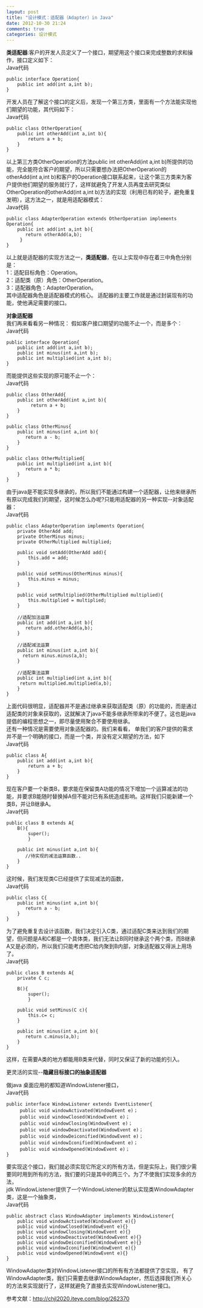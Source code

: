 ```yaml
---
layout: post
title: "设计模式：适配器（Adapter）in Java"
date: 2012-10-30 21:24
comments: true
categories: 设计模式
---
```

**类适配器**:客户的开发人员定义了一个接口，期望用这个接口来完成整数的求和操作，接口定义如下：     
Java代码    

	public interface Operation{  
      	public int add(int a,int b);  
	}  

开发人员在了解这个接口的定义后，发现一个第三方类，里面有一个方法能实现他们期望的功能，其代码如下：    
Java代码    

	public class OtherOperation{  
      	public int otherAdd(int a,int b){  
           	return a + b;  
      	}  
	}  
<!--more-->
以上第三方类OtherOperation的方法public int otherAdd(int a,int b)所提供的功能，完全能符合客户的期望，所以只需要想办法把OtherOperation的otherAdd(int a,int b)和客户的Operation接口联系起来，让这个第三方类来为客户提供他们期望的服务就行了，这样就避免了开发人员再度去研究类似OtherOperation的otherAdd(int a,int b)方法的实现（利用已有的轮子，避免重复发明），这方法之一，就是用适配器模式：   
Java代码  

	public class AdapterOperation extends OtherOperation implements Operation{  
      	public int add(int a,int b){  
           return otherAdd(a,b);  
     	 }  
	}  

以上就是适配器的实现方法之一，**类适配器**，在以上实现中存在着三中角色分别是：    
1：适配目标角色：Operation。  
2：适配类（原）角色：OtherOperation。  
3：适配器角色：AdapterOperation。  
其中适配器角色是适配器模式的核心。 
适配器的主要工作就是通过封装现有的功能，使他满足需要的接口。 

**对象适配器**  
我们再来看看另一种情况： 
假如客户接口期望的功能不止一个，而是多个：   
Java代码   

	public interface Operation{  
      	public int add(int a,int b);  
      	public int minus(int a,int b);  
      	public int multiplied(int a,int b);  
	}  

而能提供这些实现的原可能不止一个：   
Java代码   

	public class OtherAdd{  
      	public int otherAdd(int a,int b){  
          	 return a + b;  
      	}  
	}  
  
	public class OtherMinus{  
      	public int minus(int a,int b){  
           return a - b;  
      	}  
	}  
  
	public class OtherMultiplied{  
      	public int multiplied(int a,int b){  
           return a * b;  
      	}  
	}  

由于java是不能实现多继承的，所以我们不能通过构建一个适配器，让他来继承所有原以完成我们的期望，这时候怎么办呢?只能用适配器的另一种实现--对象适配器：  
Java代码   

	public class AdapterOperation implements Operation{  
      	private OtherAdd add;  
      	private OtherMinus minus;  
      	private OtherMultiplied multiplied;  
  
      	public void setAdd(OtherAdd add){  
            this.add = add;  
      	}  
  
      	public void setMinus(OtherMinus minus){  
            this.minus = minus;  
      	}  
  
      	public void setMultiplied(OtherMultiplied multiplied){  
            this.multiplied = multiplied;  
      	}  
  
      	//适配加法运算  
      	public int add(int a,int b){  
           return add.otherAdd(a,b);  
      	}  
  
      	//适配减法运算  
      	public int minus(int a,int b){  
          return minus.minus(a,b);  
      	}  
  
      	//适配乘法运算  
     	public int multiplied(int a,int b){  
         return multiplied.multiplied(a,b);  
      	}  
	}  

上面代码很明显，适配器并不是通过继承来获取适配类（原）的功能的，而是通过适配类的对象来获取的，这就解决了java不能多继承所带来的不便了。这也是java提倡的编程思想之一，即尽量使用聚合不要使用继承。  
还有一种情况是需要使用对象适配器的。我们来看看， 
单我们的客户提供的需求并不是一个明确的接口，而是一个类，并没有定义期望的方法，如下   
Java代码   
 
	public class A{  
   		public int add(int a,int b){  
      		return a + b;  
   		}  
	}  

现在客户要一个新类B，要求能在保留类A功能的情况下增加一个运算减法的功能，并要求B能随时替换掉A但不能对已有系统造成影响。这样我们只能新建一个类B，并让B继承A。 	
Java代码  

	public class B extends A{  
    	B(){  
      		super();  
    		}  
  
    	public int minus(int a,int b){  
           //待实现的减法运算函数..  
    	}  
	}  

这时候，我们发现类C已经提供了实现减法的函数，		 
Java代码   
  
	public class C{  
    	public int minus(int a,int b){  
           return a - b;  
    	}  
	}  

为了避免重复去设计该函数，我们决定引入C类，通过适配C类来达到我们的期望，但问题是A和C都是一个具体类，我们无法让B同时继承这个两个类，而B继承A又是必须的，所以我们只能考虑把C给内聚到B内部，对象适配器又得派上用场了。  
Java代码  	

	public class B extends A{  
    	private C c;  
  
    	B(){  
      		super();  
    		}  
  
   		public void setMinus(C c){  
         	this.c= c;  
    	}  
  
    	public int minus(int a,int b){  
           return c.minus(a,b);  
    	}  
	}  
这样，在需要A类的地方都能用B类来代替，同时又保证了新的功能的引入。 	

更灵活的实现--**隐藏目标接口的抽象适配器**

做java 桌面应用的都知道WindowListener接口，   
Java代码  

	public interface WindowListener extends EventListener{  
		 public void windowActivated(WindowEvent e)；  
		 public void windowClosed(WindowEvent e)；  
		 public void windowClosing(WindowEvent e)；  
		 public void windowDeactivated(WindowEvent e)；  
		 public void windowDeiconified(WindowEvent e)；  
		 public void windowIconified(WindowEvent e)；  
		 public void windowOpened(WindowEvent e)；  
	}  
要实现这个接口，我们就必须实现它所定义的所有方法，但是实际上，我们很少需要同时用到所有的方法，我们要的只是其中的两三个。为了不使我们实现多余的方法，		 
jdk WindowListener提供了一个WindowListener的默认实现类WindowAdapter类，这是一个抽象类，   
Java代码		
  
	public abstract class WindowAdapter implements WindowListener{  
 		public void windowActivated(WindowEvent e){}  
 		public void windowClosed(WindowEvent e){}  
 		public void windowClosing(WindowEvent e){}  
 		public void windowDeactivated(WindowEvent e){}  
		public void windowDeiconified(WindowEvent e){}  
 		public void windowIconified(WindowEvent e){}  
 		public void windowOpened(WindowEvent e){}  
	}  

WindowAdapter类对WindowListener接口的所有有方法都提供了空实现， 
有了WindowAdapter类，我们只需要去继承WindowAdapter，然后选择我们所关心的方法来实现就行了，这样就避免了直接去实现WindowListener接口。   

参考文献：<http://chjl2020.iteye.com/blog/262370>